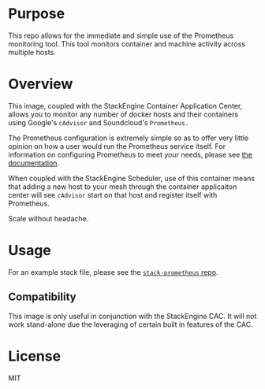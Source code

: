 # Purpose

This repo allows for the immediate and simple use of the Prometheus monitoring
tool.  This tool monitors container and machine activity across multiple hosts.

# Overview

This image, coupled with the StackEngine Container Application Center, allows
you to monitor any number of docker hosts and their containers using Google's
`cAdvisor` and Soundcloud's `Prometheus.`

The Prometheus configuration is extremely simple so as to offer very little
opinion on how a user would run the Prometheus service itself. For
information on configuring Prometheus to meet _your_ needs, please see [the 
documentation](http://prometheus.io/docs/operating/configuration/).

When coupled with the StackEngine Scheduler, use of this container means that
adding a new host to your mesh through the container applicaiton center will 
see `cAdvisor` start on that host and register itself with Prometheus. 

Scale without headache.

# Usage


For an example stack file, please see the 
[`stack-prometheus` repo](http://github.com/stackhub/stack-prometheus).

## Compatibility

This image is only useful in conjunction with the StackEngine CAC. It will not
work stand-alone due the leveraging of certain built in features of the CAC.

# License

MIT
